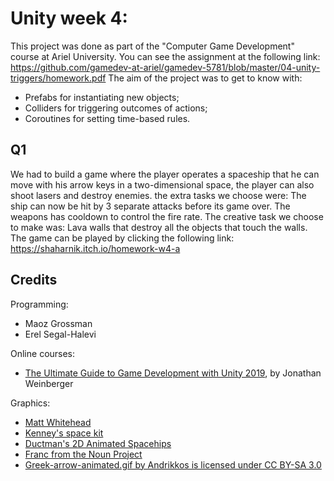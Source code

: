 # Unity week 4:

This project was done as part of the "Computer Game Development" course at Ariel University.
You can see the assignment at the following link: https://github.com/gamedev-at-ariel/gamedev-5781/blob/master/04-unity-triggers/homework.pdf 
The aim of the project was to get to know with:
* Prefabs for instantiating new objects;
* Colliders for triggering outcomes of actions;
* Coroutines for setting time-based rules.

## Q1

We had to build a game where the player operates a spaceship that he can move with his arrow keys in a two-dimensional space, the player can also shoot lasers and destroy enemies.
the extra tasks we choose were:
The ship can now be hit by 3 separate attacks before its game over.
The weapons has cooldown to control the fire rate.
The creative task we choose to make was:
Lava walls that destroy all the objects that touch the walls.
The game can be played by clicking the following link: https://shaharnik.itch.io/homework-w4-a

## Credits

Programming:
* Maoz Grossman
* Erel Segal-Halevi

Online courses:
* [The Ultimate Guide to Game Development with Unity 2019](https://www.udemy.com/the-ultimate-guide-to-game-development-with-unity/), by Jonathan Weinberger

Graphics:
* [Matt Whitehead](https://ccsearch.creativecommons.org/photos/7fd4a37b-8d1a-4d4c-80a2-4ca4a3839941)
* [Kenney's space kit](https://kenney.nl/assets/space-kit)
* [Ductman's 2D Animated Spacehips](https://assetstore.unity.com/packages/2d/characters/2d-animated-spaceships-96852)
* [Franc from the Noun Project](https://commons.wikimedia.org/w/index.php?curid=64661575)
* [Greek-arrow-animated.gif by Andrikkos is licensed under CC BY-SA 3.0](https://search.creativecommons.org/photos/2db102af-80d0-4ec8-9171-1ac77d2565ce)

